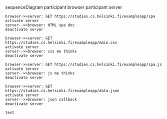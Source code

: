 sequenceDiagram
    participant browser
    participant server

    browser->>server: GET https://studies.cs.helsinki.fi/exampleapp/spa
    activate server
    server-->>browser: HTML spa doc
    deactivate server

    browser->>server: GET https://studies.cs.helsinki.fi/exampleapp/main.css
    activate server
    server-->>browser: css me thinks
    deactivate server

    browser->>server: GET https://studies.cs.helsinki.fi/exampleapp/spa.js
    activate server
    server-->>browser: js me thinks
    deactivate server

    browser->>server: GET https://studies.cs.helsinki.fi/exampleapp/data.json
    activate server
    server-->>browser: json callback 
    deactivate server

    test